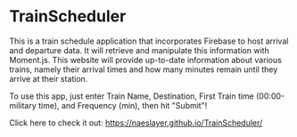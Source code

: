 # TrainScheduler

This is a train schedule application that incorporates Firebase to host arrival and departure data. It will retrieve and manipulate this information with Moment.js. This website will provide up-to-date information about various trains, namely their arrival times and how many minutes remain until they arrive at their station.

To use this app, just enter Train Name, 
Destination, First Train time (00:00-military time), and Frequency (min), then hit "Submit"!

Click here to check it out: https://naeslayer.github.io/TrainScheduler/
